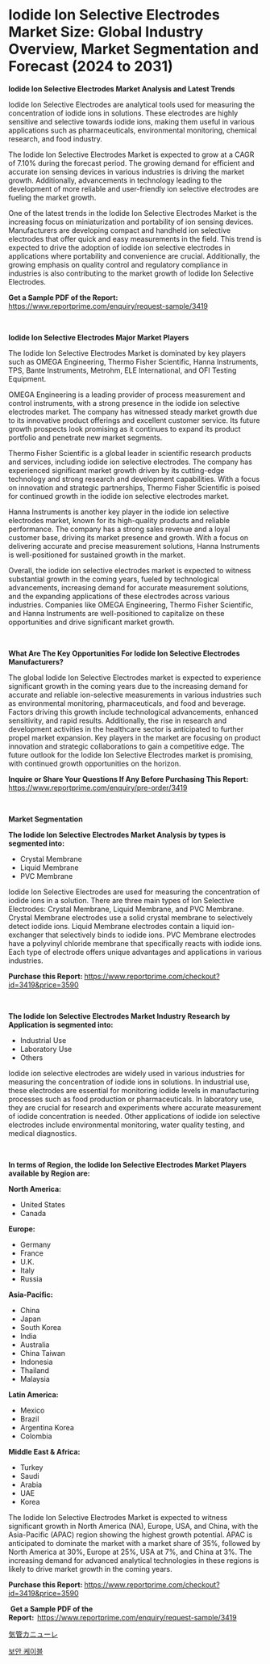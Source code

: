<p><h1>Iodide Ion Selective Electrodes Market Size: Global Industry Overview, Market Segmentation and Forecast (2024 to 2031)</h1></p><p><strong>Iodide Ion Selective Electrodes Market Analysis and Latest Trends</strong></p>
<p><p>Iodide Ion Selective Electrodes are analytical tools used for measuring the concentration of iodide ions in solutions. These electrodes are highly sensitive and selective towards iodide ions, making them useful in various applications such as pharmaceuticals, environmental monitoring, chemical research, and food industry.</p><p>The Iodide Ion Selective Electrodes Market is expected to grow at a CAGR of 7.10% during the forecast period. The growing demand for efficient and accurate ion sensing devices in various industries is driving the market growth. Additionally, advancements in technology leading to the development of more reliable and user-friendly ion selective electrodes are fueling the market growth.</p><p>One of the latest trends in the Iodide Ion Selective Electrodes Market is the increasing focus on miniaturization and portability of ion sensing devices. Manufacturers are developing compact and handheld ion selective electrodes that offer quick and easy measurements in the field. This trend is expected to drive the adoption of iodide ion selective electrodes in applications where portability and convenience are crucial. Additionally, the growing emphasis on quality control and regulatory compliance in industries is also contributing to the market growth of Iodide Ion Selective Electrodes.</p></p>
<p><strong>Get a Sample PDF of the Report:&nbsp;</strong> <a href="https://www.reportprime.com/enquiry/request-sample/3419">https://www.reportprime.com/enquiry/request-sample/3419</a></p>
<p>&nbsp;</p>
<p><strong>Iodide Ion Selective Electrodes Major Market Players</strong></p>
<p><p>The Iodide Ion Selective Electrodes Market is dominated by key players such as OMEGA Engineering, Thermo Fisher Scientific, Hanna Instruments, TPS, Bante Instruments, Metrohm, ELE International, and OFI Testing Equipment. </p><p>OMEGA Engineering is a leading provider of process measurement and control instruments, with a strong presence in the iodide ion selective electrodes market. The company has witnessed steady market growth due to its innovative product offerings and excellent customer service. Its future growth prospects look promising as it continues to expand its product portfolio and penetrate new market segments.</p><p>Thermo Fisher Scientific is a global leader in scientific research products and services, including iodide ion selective electrodes. The company has experienced significant market growth driven by its cutting-edge technology and strong research and development capabilities. With a focus on innovation and strategic partnerships, Thermo Fisher Scientific is poised for continued growth in the iodide ion selective electrodes market.</p><p>Hanna Instruments is another key player in the iodide ion selective electrodes market, known for its high-quality products and reliable performance. The company has a strong sales revenue and a loyal customer base, driving its market presence and growth. With a focus on delivering accurate and precise measurement solutions, Hanna Instruments is well-positioned for sustained growth in the market.</p><p>Overall, the iodide ion selective electrodes market is expected to witness substantial growth in the coming years, fueled by technological advancements, increasing demand for accurate measurement solutions, and the expanding applications of these electrodes across various industries. Companies like OMEGA Engineering, Thermo Fisher Scientific, and Hanna Instruments are well-positioned to capitalize on these opportunities and drive significant market growth.</p></p>
<p>&nbsp;</p>
<p><strong>What Are The Key Opportunities For Iodide Ion Selective Electrodes Manufacturers?</strong></p>
<p><p>The global Iodide Ion Selective Electrodes market is expected to experience significant growth in the coming years due to the increasing demand for accurate and reliable ion-selective measurements in various industries such as environmental monitoring, pharmaceuticals, and food and beverage. Factors driving this growth include technological advancements, enhanced sensitivity, and rapid results. Additionally, the rise in research and development activities in the healthcare sector is anticipated to further propel market expansion. Key players in the market are focusing on product innovation and strategic collaborations to gain a competitive edge. The future outlook for the Iodide Ion Selective Electrodes market is promising, with continued growth opportunities on the horizon.</p></p>
<p><strong>Inquire or Share Your Questions If Any Before Purchasing This Report:</strong> <a href="https://www.reportprime.com/enquiry/pre-order/3419">https://www.reportprime.com/enquiry/pre-order/3419</a></p>
<p>&nbsp;</p>
<p><strong>Market Segmentation</strong></p>
<p><strong>The Iodide Ion Selective Electrodes Market Analysis by types is segmented into:</strong></p>
<p><ul><li>Crystal Membrane</li><li>Liquid Membrane</li><li>PVC Membrane</li></ul></p>
<p><p>Iodide Ion Selective Electrodes are used for measuring the concentration of iodide ions in a solution. There are three main types of Ion Selective Electrodes: Crystal Membrane, Liquid Membrane, and PVC Membrane. Crystal Membrane electrodes use a solid crystal membrane to selectively detect iodide ions. Liquid Membrane electrodes contain a liquid ion-exchanger that selectively binds to iodide ions. PVC Membrane electrodes have a polyvinyl chloride membrane that specifically reacts with iodide ions. Each type of electrode offers unique advantages and applications in various industries.</p></p>
<p><strong>Purchase this Report:&nbsp;</strong><a href="https://www.reportprime.com/checkout?id=3419&price=3590">https://www.reportprime.com/checkout?id=3419&price=3590</a></p>
<p>&nbsp;</p>
<p><strong>The Iodide Ion Selective Electrodes Market Industry Research by Application is segmented into:</strong></p>
<p><ul><li>Industrial Use</li><li>Laboratory Use</li><li>Others</li></ul></p>
<p><p>Iodide ion selective electrodes are widely used in various industries for measuring the concentration of iodide ions in solutions. In industrial use, these electrodes are essential for monitoring iodide levels in manufacturing processes such as food production or pharmaceuticals. In laboratory use, they are crucial for research and experiments where accurate measurement of iodide concentration is needed. Other applications of iodide ion selective electrodes include environmental monitoring, water quality testing, and medical diagnostics.</p></p>
<p>&nbsp;</p>
<p><strong>In terms of Region, the Iodide Ion Selective Electrodes Market Players available by Region are:</strong></p>
<p>
    <p> <strong> North America: </strong>
        <ul>
            <li>United States</li>
            <li>Canada</li>
        </ul>
        </p> 
    <p> <strong> Europe: </strong>
        <ul>
            <li>Germany</li>
            <li>France</li>
            <li>U.K.</li>
            <li>Italy</li>
            <li>Russia</li>
        </ul>
        </p> 
    <p> <strong> Asia-Pacific: </strong>
        <ul>
            <li>China</li>
            <li>Japan</li>
            <li>South Korea</li>
            <li>India</li>
            <li>Australia</li>
            <li>China Taiwan</li>
            <li>Indonesia</li>
            <li>Thailand</li>
            <li>Malaysia</li>
        </ul>
        </p> 
    <p> <strong> Latin America: </strong>
        <ul>
            <li>Mexico</li>
            <li>Brazil</li>
            <li>Argentina Korea</li>
            <li>Colombia</li>
        </ul>
        </p> 
    <p> <strong> Middle East & Africa: </strong>
        <ul>
            <li>Turkey</li>
            <li>Saudi</li>
            <li>Arabia</li>
            <li>UAE</li>
            <li>Korea</li>
        </ul>
    </p>
    </p>
<p><p>The Iodide Ion Selective Electrodes Market is expected to witness significant growth in North America (NA), Europe, USA, and China, with the Asia-Pacific (APAC) region showing the highest growth potential. APAC is anticipated to dominate the market with a market share of 35%, followed by North America at 30%, Europe at 25%, USA at 7%, and China at 3%. The increasing demand for advanced analytical technologies in these regions is likely to drive market growth in the coming years.</p></p>
<p><strong>Purchase this Report: </strong><a href="https://www.reportprime.com/checkout?id=3419&price=3590">https://www.reportprime.com/checkout?id=3419&price=3590</a></p>
<p>&nbsp;<strong>Get a Sample PDF of the Report:&nbsp;&nbsp;</strong><a href="https://www.reportprime.com/enquiry/request-sample/3419">https://www.reportprime.com/enquiry/request-sample/3419</a></p>
<p><strong></strong></p>
<p><p><a href="https://github.com/oafhukehf4709715/Market-Research-Report-List-1/blob/main/545848114156.md">気管カニューレ</a></p><p><a href="https://github.com/plelbej847484502/Market-Research-Report-List-1/blob/main/905836613235.md">보안 케이블</a></p></p>